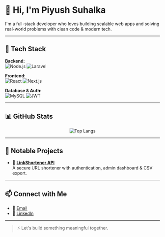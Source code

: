 # 👋 Hi, I'm Piyush Suhalka

I'm a full-stack developer who loves building scalable web apps and solving real-world problems with clean code & modern tech.

---

## 🧰 Tech Stack

**Backend:**  
![Node.js](https://img.shields.io/badge/Node.js-339933?style=flat&logo=node.js&logoColor=white)
![Laravel](https://img.shields.io/badge/Laravel-FF2D20?style=flat&logo=laravel&logoColor=white)

**Frontend:**  
![React](https://img.shields.io/badge/React-61DAFB?style=flat&logo=react&logoColor=black)
![Next.js](https://img.shields.io/badge/Next.js-000000?style=flat&logo=next.js&logoColor=white)

**Database & Auth:**  
![MySQL](https://img.shields.io/badge/MySQL-4479A1?style=flat&logo=mysql&logoColor=white)
![JWT](https://img.shields.io/badge/JWT-000000?style=flat&logo=jsonwebtokens&logoColor=white)

---

## 📊 GitHub Stats

<div align="center">

![Top Langs](https://github-readme-stats.vercel.app/api/top-langs/?username=appsByPiyush&layout=compact&theme=radical)

</div>

---

## 🚀 Notable Projects

- 🔗 **[LinkShortener API](https://github.com/appsByPiyush/link-shortener)**  
  A secure URL shortener with authentication, admin dashboard & CSV export.

---

## 📫 Connect with Me

- 📧 [Email](mailto:piyushh.dev@gmail.com)
- 💼 [LinkedIn](https://www.linkedin.com/in/piyushsuhalka/)

---

> ⚡ Let's build something meaningful together.
